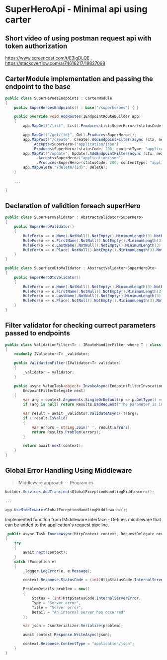 # SuperHeroApi - Minimal api using carter

## Short video of using postman request api with token authorization
https://www.screencast.com/t/E3igDLQE , https://stackoverflow.com/a/74616217/19827098

## CarterModule implementation and passing the endpoint to the base

```csharp
public class SuperHeroesEndpoints : CarterModule
{
    public SuperHeroesEndpoints() : base("/superheroes") { }

    public override void AddRoutes(IEndpointRouteBuilder app)
    {
        app.MapGet("/list", List).Produces<List<SuperHero>>(statusCode: 200, contentType: "application/json");

        app.MapGet("/get/{id}", Get).Produces<SuperHero>();
        app.MapPost("/create", Create).AddEndpointFilter(async (ctx, next) => await Validate(ctx, next))
            .Accepts<SuperHero>("application/json")
            .Produces<SuperHero>(statusCode: 200, contentType: "application/json");
        app.MapPut("/update", Update).AddEndpointFilter(async (ctx, next) => await Validate(ctx, next))
              .Accepts<SuperHero>("application/json")
              .Produces<SuperHero>(statusCode: 200, contentType: "application/json");
        app.MapDelete("/delete/{id}", Delete);
    }
    
    ...

}
```

## Declaration of validtion foreach superHero

```csharp
public class SuperHeroValidator : AbstractValidator<SuperHero> 
{
    public SuperHeroValidator()
    {
        RuleFor(o => o.Name).NotNull().NotEmpty().MinimumLength(3).NotEqual("string");
        RuleFor(o => o.FirstName).NotNull().NotEmpty().MinimumLength(3).NotEqual("string");
        RuleFor(o => o.LastName).NotNull().NotEmpty().MinimumLength(3).NotEqual("string");
        RuleFor(o => o.Place).NotNull().NotEmpty().MinimumLength(3).NotEqual("string");
    }
}

public class SuperHeroDtoValidator : AbstractValidator<SuperHeroDto>
{
    public SuperHeroDtoValidator()
    {
        RuleFor(o => o.Name).NotNull().NotEmpty().MinimumLength(3).NotEqual("string");
        RuleFor(o => o.FirstName).NotNull().NotEmpty().MinimumLength(3).NotEqual("string");
        RuleFor(o => o.LastName).NotNull().NotEmpty().MinimumLength(3).NotEqual("string");
        RuleFor(o => o.Place).NotNull().NotEmpty().MinimumLength(3).NotEqual("string");
    }
}
```

## Filter validator for checking currect parameters passed to endpoints

```csharp
public class ValidationFilter<T> : IRouteHandlerFilter where T : class
{
    readonly IValidator<T> _validator;

    public ValidationFilter(IValidator<T> validator)
    {
        _validator = validator;
    }

    public async ValueTask<object> InvokeAsync(EndpointFilterInvocationContext context,
        EndpointFilterDelegate next)
    {
        var arg = context.Arguments.SingleOrDefault(p => p.GetType() == typeof(T));
        if (arg is null) return Results.BadRequest("The parameter is invalid.");

        var result = await _validator.ValidateAsync((T)arg);
        if (!result.IsValid)
        {
            var errors = string.Join(' ', result.Errors);
            return Results.Problem(errors);
        }

        return await next(context);
    }
}
```

## Global Error Handling Using Middleware

> IMiddleware approach -- Program.cs

> 
```csharp
builder.Services.AddTransient<GlobalExceptionHandlingMiddleware>();

...

app.UseMiddleware<GlobalExceptionHandlingMiddleware>();
```

Implemented function from IMiddleware interface - Defines middleware that can be added to the application's request pipeline.

```csharp
 public async Task InvokeAsync(HttpContext context, RequestDelegate next)
{
    try
    {
        await next(context);
    }
    catch (Exception e)
    {
        _logger.LogError(e, e.Message);

        context.Response.StatusCode = (int)HttpStatusCode.InternalServerError;

        ProblemDetails problem = new()
        {
            Status = (int)HttpStatusCode.InternalServerError,
            Type = "Server error",
            Title = "Server error",
            Detail = "An internal server has occurred"
        };

        var json = JsonSerializer.Serialize(problem);

        await context.Response.WriteAsync(json);

        context.Response.ContentType = "application/json";
    }
}
```
